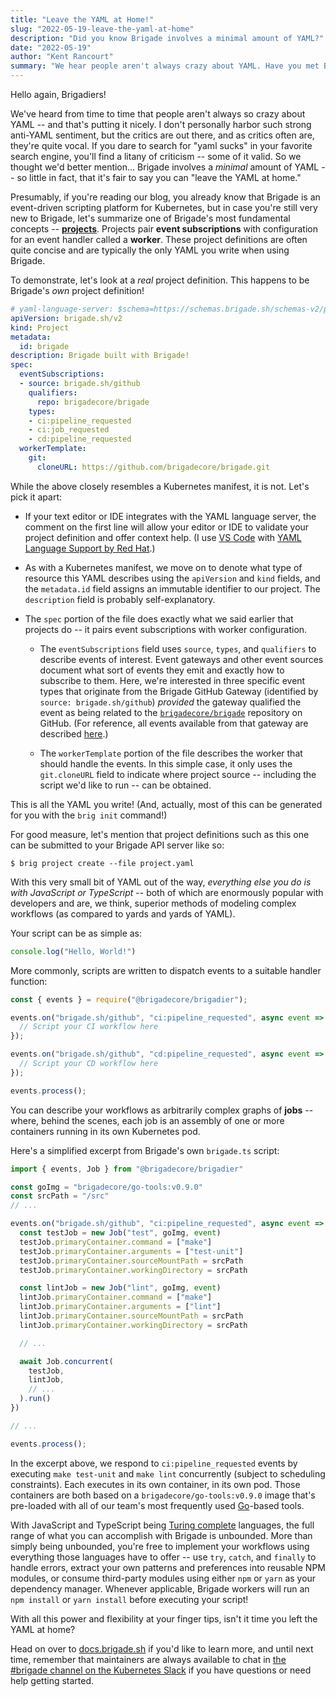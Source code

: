 ```yaml
---
title: "Leave the YAML at Home!"
slug: "2022-05-19-leave-the-yaml-at-home"
description: "Did you know Brigade involves a minimal amount of YAML?"
date: "2022-05-19"
author: "Kent Rancourt"
summary: "We hear people aren't always crazy about YAML. Have you met Brigade?"
---
```


Hello again, Brigadiers!

We've heard from time to time that people aren't always so crazy about YAML --
and that's putting it nicely. I don't personally harbor such strong anti-YAML
sentiment, but the critics are out there, and as critics often are, they're
quite vocal. If you dare to search for "yaml sucks" in your favorite search
engine, you'll find a litany of criticism -- some of it valid. So we thought
we'd better mention... Brigade involves a _minimal_ amount of YAML -- so little in
fact, that it's fair to say you can "leave the YAML at home."

Presumably, if you're reading our blog, you already know that Brigade is an
event-driven scripting platform for Kubernetes, but in case you're still very
new to Brigade, let's summarize one of Brigade's most fundamental concepts --
[__projects__](https://docs.brigade.sh/topics/project-developers/projects/).
Projects pair __event subscriptions__ with configuration for an event handler
called a __worker__. These project definitions are often quite concise and
are typically the only YAML you write when using Brigade.

To demonstrate, let's look at a _real_ project definition. This happens to be
Brigade's _own_ project definition!

```yaml
# yaml-language-server: $schema=https://schemas.brigade.sh/schemas-v2/project.json
apiVersion: brigade.sh/v2
kind: Project
metadata:
  id: brigade
description: Brigade built with Brigade!
spec:
  eventSubscriptions:
  - source: brigade.sh/github
    qualifiers:
      repo: brigadecore/brigade
    types:
    - ci:pipeline_requested
    - ci:job_requested
    - cd:pipeline_requested
  workerTemplate:
    git:
      cloneURL: https://github.com/brigadecore/brigade.git
```

While the above closely resembles a Kubernetes manifest, it is not. Let's pick
it apart:

* If your text editor or IDE integrates with the YAML language server, the
  comment on the first line will allow your editor or IDE to validate your
  project definition and offer context help. (I use
  [VS Code](https://code.visualstudio.com/) with
  [YAML Language Support by Red Hat](https://marketplace.visualstudio.com/items?itemName=redhat.vscode-yaml).)

* As with a Kubernetes manifest, we move on to denote what type of resource this
  YAML describes using the `apiVersion` and `kind` fields, and the `metadata.id`
  field assigns an immutable identifier to our project. The `description` field
  is probably self-explanatory.

* The `spec` portion of the file does exactly what we said earlier that projects
  do -- it pairs event subscriptions with worker configuration.

    * The `eventSubscriptions` field uses `source`, `types`, and `qualifiers` to
      describe events of interest. Event gateways and other event sources
      document what sort of events they emit and exactly how to subscribe to
      them. Here, we're interested in three specific event types that originate
      from the Brigade GitHub Gateway (identified by `source:
      brigade.sh/github`)
      _provided_ the gateway qualified the event as being related to the
      [`brigadecore/brigade`](https://github.com/brigadecore/brigade) repository
      on GitHub. (For reference, all events available from that gateway are
      described
      [here](https://github.com/brigadecore/brigade-github-gateway/blob/main/docs/EVENT_REFERENCE.md).)

    * The `workerTemplate` portion of the file describes the worker that should
      handle the events. In this simple case, it only uses the `git.cloneURL`
      field to indicate where project source -- including the script we'd like
      to run -- can be obtained.

This is all the YAML you write! (And, actually, most of this can be generated
for you with the `brig init` command!)

For good measure, let's mention that project definitions such as this one can be
submitted to your Brigade API server like so:

```shell
$ brig project create --file project.yaml
```

With this very small bit of YAML out of the way, _everything else you do is with
JavaScript or TypeScript_ -- both of which are enormously popular with developers
and are, we think, superior methods of modeling complex workflows (as compared
to yards and yards of YAML).

Your script can be as simple as:

```javascript
console.log("Hello, World!")
```

More commonly, scripts are written to dispatch events to a suitable handler
function:

```javascript
const { events } = require("@brigadecore/brigadier");

events.on("brigade.sh/github", "ci:pipeline_requested", async event => {
  // Script your CI workflow here
});

events.on("brigade.sh/github", "cd:pipeline_requested", async event => {
  // Script your CD workflow here
});

events.process();
```

You can describe your workflows as arbitrarily complex graphs of __jobs__ --
where, behind the scenes, each job is an assembly of one or more containers
running in its own Kubernetes pod.

Here's a simplified excerpt from Brigade's own `brigade.ts` script:

```typescript
import { events, Job } from "@brigadecore/brigadier"

const goImg = "brigadecore/go-tools:v0.9.0"
const srcPath = "/src"
// ...

events.on("brigade.sh/github", "ci:pipeline_requested", async event => {
  const testJob = new Job("test", goImg, event)
  testJob.primaryContainer.command = ["make"]
  testJob.primaryContainer.arguments = ["test-unit"]
  testJob.primaryContainer.sourceMountPath = srcPath
  testJob.primaryContainer.workingDirectory = srcPath

  const lintJob = new Job("lint", goImg, event)
  lintJob.primaryContainer.command = ["make"]
  lintJob.primaryContainer.arguments = ["lint"]
  lintJob.primaryContainer.sourceMountPath = srcPath
  lintJob.primaryContainer.workingDirectory = srcPath

  // ...

  await Job.concurrent(
    testJob,
    lintJob,
    // ...
  ).run()
})

// ...

events.process();
```

In the excerpt above, we respond to `ci:pipeline_requested` events by executing
`make test-unit` and `make lint` concurrently (subject to scheduling
constraints). Each executes in its own container, in its own pod. Those
containers are both based on a `brigadecore/go-tools:v0.9.0` image that's
pre-loaded with all of our team's most frequently used
[Go]([Go](https://golang.org))-based tools.

With JavaScript and TypeScript being
[Turing complete](https://en.wikipedia.org/wiki/Turing_completeness) languages,
the full range of what you can accomplish with Brigade is unbounded. More than
simply being unbounded, you're free to implement your workflows using everything
those languages have to offer -- use `try`, `catch`, and `finally` to handle
errors, extract your own patterns and preferences into reusable NPM modules, or
consume third-party modules using either `npm` or `yarn` as your dependency
manager. Whenever applicable, Brigade workers will run an `npm install` or
`yarn install` before executing your script!

With all this power and flexibility at your finger tips, isn't it time you left
the YAML at home?

Head on over to [docs.brigade.sh](https://docs.brigade.sh) if you'd like to
learn more, and until next time, remember that maintainers are always available
to chat in [the #brigade channel on the Kubernetes Slack](https://slack.brigade.sh)
if you have questions or need help getting started.
